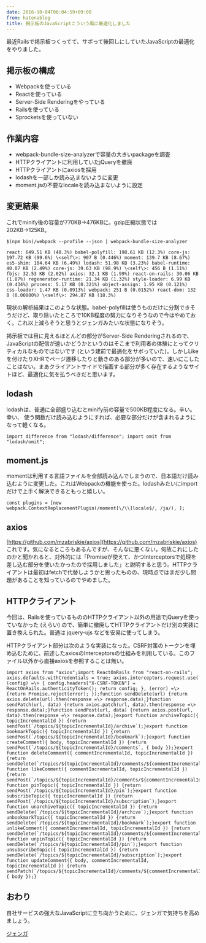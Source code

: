 ```yaml
---
date: 2016-10-04T06:04:59+09:00
from: hatenablog
title: 掲示板のJavaScriptこういう風に最適化しました
---
```

最近Railsで掲示板つくってて、サボって後回しにしていたJavaScriptの最適化をやりました。

## 掲示板の構成

- Webpackを使っている
- Reactを使っている
- Server-Side Renderingをやっている
- Railsを使っている
- Sprocketsを使っていない

## 作業内容

- webpack-bundle-size-analyzerで容量の大きいpackageを調査
- HTTPクライアントに利用していたjQueryを撤廃
- HTTPクライアントにaxiosを採用
- lodashを一部しか読み込まないように変更
- moment.jsの不要なlocaleを読み込まないように設定

## 変更結果

これでminify後の容量が770KB→476KBに。gzip圧縮状態では202KB→125KB。

```
$(npm bin)/webpack --profile --json | webpack-bundle-size-analyzer
```

```
react: 649.51 KB (40.3%) babel-polyfill: 198.61 KB (12.3%) core-js: 197.72 KB (99.6%) \<self\>: 907 B (0.446%) moment: 139.7 KB (8.67%) es5-shim: 104.64 KB (6.49%) lodash: 51.98 KB (3.23%) babel-runtime: 40.07 KB (2.49%) core-js: 39.63 KB (98.9%) \<self\>: 456 B (1.11%) fbjs: 32.53 KB (2.02%) axios: 32.1 KB (1.99%) react-on-rails: 30.06 KB (1.87%) regenerator-runtime: 21.34 KB (1.32%) style-loader: 6.99 KB (0.434%) process: 5.17 KB (0.321%) object-assign: 1.95 KB (0.121%) css-loader: 1.47 KB (0.0913%) webpack: 251 B (0.0152%) react-dom: 132 B (0.00800%) \<self\>: 294.87 KB (18.3%)
```

現状の解析結果はこのような状態。babel-polyfillは使うものだけに分割できそうだけど、取り除いたところで10KB程度の努力になりそうなので今はやめておく。これ以上減らそうと思うとジェンガみたいな状態になりそう。

掲示板では目に見えるほとんどの部分がServer-Side Renderingされるので、JavaScriptの配信が速いかどうかというのはそこまで利用者の体験にとってクリティカルなものではないです (という建前で最適化をサボっていた)。しかしLikeを付けたりXHRでページ遷移したりと動きのある部分が多いので、速いにこしたことはない。まあクライアントサイドで描画する部分が多く存在するようなサイトほど、最適化に気を払うべきだと思います。

## lodash

lodashは、普通に全部盛り込むとminify前の容量で500KB程度になる。辛い。幸い、 使う関数だけ読み込むようにすれば、必要な部分だけが含まれるようになって軽くなる。

```
import difference from "lodash/difference"; import omit from "lodash/omit";
```

## moment.js

momentは利用する言語ファイルを全部読み込んでしまうので、日本語だけ読み込むように変更した。これはWebpackの機能を使った。lodashみたいにimportだけで上手く解決できるともっと嬉しい。

```
const plugins = [new webpack.ContextReplacementPlugin(/moment[\/\\]locale$/, /ja/), ];
```

## axios

[https://github.com/mzabriskie/axios](https://github.com/mzabriskie/axios) これです。気になるところもあるんですが、そんなに悪くない。何故これにしたのかと聞かれると、対外的には「Promiseが使えて、かつInterceptorsで処理を差し込む部分を使いたかったので採用しました」と説明すると思う。HTTPクライアントは最初はfetchで代替しようかと思ったものの、現時点ではまだ少し問題があることを知っているのでやめました。

## HTTPクライアント

今回は、Railsを使っているもののHTTPクライアント以外の用途でjQueryを使っていなかった (えらい) ので、簡単に撤廃してHTTPクライアントだけ別の実装に置き換えられた。普通は jquery-ujs などを安易に使ってしまう。

HTTPクライアント部分は次のような実装になった。CSRF対策のトークンを埋め込むために、前述したaxiosのInterceptorsの仕組みを利用している。このファイル以外から直接axiosを参照することは無い。

```
import axios from "axios";import ReactOnRails from "react-on-rails"; axios.defaults.withCredentials = true; axios.interceptors.request.use( (config) =\> { config.headers["X-CSRF-TOKEN"] = ReactOnRails.authenticityToken(); return config; }, (error) =\> {return Promise.reject(error); });function sendDelete(url) {return axios.delete(url).then(response =\> response.data);}function sendPatch(url, data) {return axios.patch(url, data).then(response =\> response.data);}function sendPost(url, data) {return axios.post(url, data).then(response =\> response.data);}export function archiveTopic({ topicIncrementalId }) {return sendPost(`/topics/${topicIncrementalId}/archive`);}export function bookmarkTopic({ topicIncrementalId }) {return sendPost(`/topics/${topicIncrementalId}/bookmark`);}export function createComment({ body, topicIncrementalId }) {return sendPost(`/topics/${topicIncrementalId}/comments`, { body });}export function deleteComment({ commentIncrementalId, topicIncrementalId }) {return sendDelete(`/topics/${topicIncrementalId}/comments/${commentIncrementalId}`);}export function likeComment({ commentIncrementalId, topicIncrementalId }) {return sendPost(`/topics/${topicIncrementalId}/comments/${commentIncrementalId}/like`);}export function pinTopic({ topicIncrementalId }) {return sendPost(`/topics/${topicIncrementalId}/pin`);}export function subscribeTopic({ topicIncrementalId }) {return sendPost(`/topics/${topicIncrementalId}/subscription`);}export function unarchiveTopic({ topicIncrementalId }) {return sendDelete(`/topics/${topicIncrementalId}/archive`);}export function unbookmarkTopic({ topicIncrementalId }) {return sendDelete(`/topics/${topicIncrementalId}/bookmark`);}export function unlikeComment({ commentIncrementalId, topicIncrementalId }) {return sendDelete(`/topics/${topicIncrementalId}/comments/${commentIncrementalId}/like`);}export function unpinTopic({ topicIncrementalId }) {return sendDelete(`/topics/${topicIncrementalId}/pin`);}export function unsubscribeTopic({ topicIncrementalId }) {return sendDelete(`/topics/${topicIncrementalId}/subscription`);}export function updateComment({ body, commentIncrementalId, topicIncrementalId }) {return sendPatch(`/topics/${topicIncrementalId}/comments/${commentIncrementalId}`, { body });}
```

## おわり

自社サービスの強大なJavaScriptに立ち向かうために、ジェンガで気持ちを高めましょう。

[ジェンガ](http://www.amazon.co.jp/exec/obidos/ASIN/B01794GV3E/r7kamura07-22/)